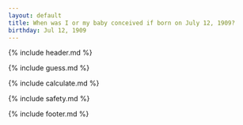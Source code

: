 ```yaml
---
layout: default
title: When was I or my baby conceived if born on July 12, 1909?
birthday: Jul 12, 1909
---
```


{% include header.md %}

{% include guess.md %}

{% include calculate.md %}

{% include safety.md %}

{% include footer.md %}



